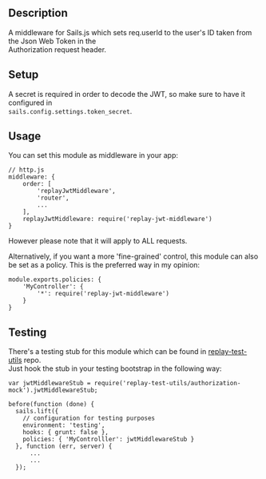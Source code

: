 ## Description
A middleware for Sails.js which sets req.userId to the user's ID taken from the Json Web Token in the  
Authorization request header.  

## Setup
A secret is required in order to decode the JWT, so make sure to have it configured in  
`sails.config.settings.token_secret`.

## Usage
You can set this module as middleware in your app:
```
// http.js
middleware: {
	order: [
		'replayJwtMiddleware',
		'router',
		...
	],
	replayJwtMiddleware: require('replay-jwt-middleware')
}
```
However please note that it will apply to ALL requests.    

Alternatively, if you want a more 'fine-grained' control, this module can also be set as a policy.
This is the preferred way in my opinion:
```
module.exports.policies: {
	'MyController': {
		'*': require('replay-jwt-middleware')
	}
}
```
## Testing
There's a testing stub for this module which can be found in [replay-test-utils](https://github.com/linnovate/replay-common/tree/develop/replay-test-utils) repo.  
Just hook the stub in your testing bootstrap in the following way:  
```
var jwtMiddlewareStub = require('replay-test-utils/authorization-mock').jwtMiddlewareStub;

before(function (done) {
  sails.lift({
    // configuration for testing purposes
    environment: 'testing',
    hooks: { grunt: false },
    policies: { 'MyControlller': jwtMiddlewareStub }
  }, function (err, server) {
	  ...
	  ...
  });
```
